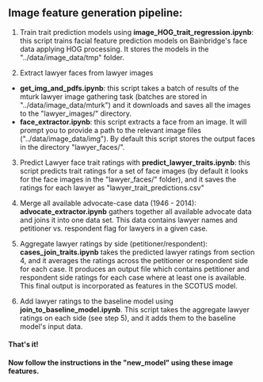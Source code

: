 ## Image feature generation pipeline:

1. Train trait prediction models using **image_HOG_trait_regression.ipynb**: this script trains facial feature prediction models on Bainbridge's face data applying HOG processing. It stores the models in the "../data/image_data/tmp" folder. 

2. Extract lawyer faces from lawyer images
 * **get_img_and_pdfs.ipynb**: this script takes a batch of results of the mturk lawyer image gathering task (batches are stored in "../data/image_data/mturk") and it downloads and saves all the images to the "lawyer_images/" directory.
 * **face_extractor.ipynb**: this script extracts a face from an image. It will prompt you to provide a path to the relevant image files ("../data/image_data/img"). By default this script stores the output faces in the directory "lawyer_faces/".

3. Predict Lawyer face trait ratings with **predict_lawyer_traits.ipynb**: this script predicts trait ratings for a set of face images (by default it looks for the face images in the "lawyer_faces/" folder), and it saves the ratings for each lawyer as "lawyer_trait_predictions.csv"

4. Merge all available advocate-case data (1946 - 2014): **advocate_extractor.ipynb** gathers together all available advocate data and joins it into one data set. This data contains lawyer names and petitioner vs. respondent flag for lawyers in a given case.

5. Aggregate lawyer ratings by side (petitioner/respondent): **cases_join_traits.ipynb** takes the predicted lawyer ratings from section 4, and it averages the ratings across the petitioner or respondent side for each case. It produces an output file which contains petitioner and respondent side ratings for each case where at least one is available. This final output is incorporated as features in the SCOTUS model.

6. Add lawyer ratings to the baseline model using **join_to_baseline_model.ipynb**. This script takes the aggregate lawyer ratings on each side (see step 5), and it adds them to the baseline model's input data.

#### That's it! 
#### Now follow the instructions in the "new_model" using these image features.
